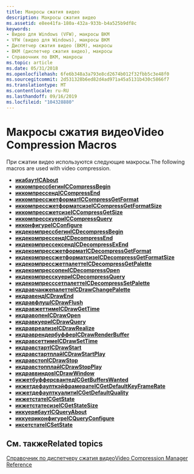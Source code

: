 ```yaml
---
title: Макросы сжатия видео
description: Макросы сжатия видео
ms.assetid: e8ee41fa-180a-432a-933b-b4a525b9df8c
keywords:
- Видео для Windows (VFW), макросы ВКМ
- VFW (видео для Windows), макросы ВКМ
- Диспетчер сжатия видео (ВКМ), макросы
- ВКМ (диспетчер сжатия видео), макросы
- Справочник по ВКМ, макросы
ms.topic: article
ms.date: 05/31/2018
ms.openlocfilehash: 6fe6b348a3a793e8cd2674b012f32fbb5c3e48f0
ms.sourcegitcommit: 2d531328b6ed82d4ad971a45a5131b430c5866f7
ms.translationtype: MT
ms.contentlocale: ru-RU
ms.lasthandoff: 09/16/2019
ms.locfileid: "104328880"
---
```

# <a name="video-compression-macros"></a><span data-ttu-id="62665-108">Макросы сжатия видео</span><span class="sxs-lookup"><span data-stu-id="62665-108">Video Compression Macros</span></span>

<span data-ttu-id="62665-109">При сжатии видео используются следующие макросы.</span><span class="sxs-lookup"><span data-stu-id="62665-109">The following macros are used with video compression.</span></span>

-   [<span data-ttu-id="62665-110">**икабаут**</span><span class="sxs-lookup"><span data-stu-id="62665-110">**ICAbout**</span></span>](/windows/desktop/api/Vfw/nf-vfw-icabout)
-   [<span data-ttu-id="62665-111">**иккомпрессбегин**</span><span class="sxs-lookup"><span data-stu-id="62665-111">**ICCompressBegin**</span></span>](/windows/desktop/api/Vfw/nf-vfw-iccompressbegin)
-   [<span data-ttu-id="62665-112">**иккомпрессенд**</span><span class="sxs-lookup"><span data-stu-id="62665-112">**ICCompressEnd**</span></span>](/windows/desktop/api/Vfw/nf-vfw-iccompressend)
-   [<span data-ttu-id="62665-113">**иккомпрессжетформат**</span><span class="sxs-lookup"><span data-stu-id="62665-113">**ICCompressGetFormat**</span></span>](/windows/desktop/api/Vfw/nf-vfw-iccompressgetformat)
-   [<span data-ttu-id="62665-114">**иккомпрессжетформатсизе**</span><span class="sxs-lookup"><span data-stu-id="62665-114">**ICCompressGetFormatSize**</span></span>](/windows/desktop/api/Vfw/nf-vfw-iccompressgetformatsize)
-   [<span data-ttu-id="62665-115">**иккомпрессжетсизе**</span><span class="sxs-lookup"><span data-stu-id="62665-115">**ICCompressGetSize**</span></span>](/windows/desktop/api/Vfw/nf-vfw-iccompressgetsize)
-   [<span data-ttu-id="62665-116">**иккомпресскуери**</span><span class="sxs-lookup"><span data-stu-id="62665-116">**ICCompressQuery**</span></span>](/windows/desktop/api/Vfw/nf-vfw-iccompressquery)
-   [<span data-ttu-id="62665-117">**икконфигуре**</span><span class="sxs-lookup"><span data-stu-id="62665-117">**ICConfigure**</span></span>](/windows/desktop/api/Vfw/nf-vfw-icconfigure)
-   [<span data-ttu-id="62665-118">**икдекомпрессбегин**</span><span class="sxs-lookup"><span data-stu-id="62665-118">**ICDecompressBegin**</span></span>](/windows/desktop/api/Vfw/nf-vfw-icdecompressbegin)
-   [<span data-ttu-id="62665-119">**икдекомпрессенд**</span><span class="sxs-lookup"><span data-stu-id="62665-119">**ICDecompressEnd**</span></span>](/windows/desktop/api/Vfw/nf-vfw-icdecompressend)
-   [<span data-ttu-id="62665-120">**икдекомпрессексенд**</span><span class="sxs-lookup"><span data-stu-id="62665-120">**ICDecompressExEnd**</span></span>](/windows/desktop/api/Vfw/nf-vfw-icdecompressexend)
-   [<span data-ttu-id="62665-121">**икдекомпрессжетформат**</span><span class="sxs-lookup"><span data-stu-id="62665-121">**ICDecompressGetFormat**</span></span>](/windows/desktop/api/Vfw/nf-vfw-icdecompressgetformat)
-   [<span data-ttu-id="62665-122">**икдекомпрессжетформатсизе**</span><span class="sxs-lookup"><span data-stu-id="62665-122">**ICDecompressGetFormatSize**</span></span>](/windows/desktop/api/Vfw/nf-vfw-icdecompressgetformatsize)
-   [<span data-ttu-id="62665-123">**икдекомпрессжетпалетте**</span><span class="sxs-lookup"><span data-stu-id="62665-123">**ICDecompressGetPalette**</span></span>](/windows/desktop/api/Vfw/nf-vfw-icdecompressgetpalette)
-   [<span data-ttu-id="62665-124">**икдекомпрессопен**</span><span class="sxs-lookup"><span data-stu-id="62665-124">**ICDecompressOpen**</span></span>](/windows/desktop/api/Vfw/nf-vfw-icdecompressopen)
-   [<span data-ttu-id="62665-125">**икдекомпресскуери**</span><span class="sxs-lookup"><span data-stu-id="62665-125">**ICDecompressQuery**</span></span>](/windows/desktop/api/Vfw/nf-vfw-icdecompressquery)
-   [<span data-ttu-id="62665-126">**икдекомпресссетпалетте**</span><span class="sxs-lookup"><span data-stu-id="62665-126">**ICDecompressSetPalette**</span></span>](/windows/desktop/api/Vfw/nf-vfw-icdecompresssetpalette)
-   [<span data-ttu-id="62665-127">**икдравчанжепалетте**</span><span class="sxs-lookup"><span data-stu-id="62665-127">**ICDrawChangePalette**</span></span>](/windows/desktop/api/Vfw/nf-vfw-icdrawchangepalette)
-   [<span data-ttu-id="62665-128">**икдравенд**</span><span class="sxs-lookup"><span data-stu-id="62665-128">**ICDrawEnd**</span></span>](/windows/desktop/api/Vfw/nf-vfw-icdrawend)
-   [<span data-ttu-id="62665-129">**икдравфлуш**</span><span class="sxs-lookup"><span data-stu-id="62665-129">**ICDrawFlush**</span></span>](/windows/desktop/api/Vfw/nf-vfw-icdrawflush)
-   [<span data-ttu-id="62665-130">**икдравжеттиме**</span><span class="sxs-lookup"><span data-stu-id="62665-130">**ICDrawGetTime**</span></span>](/windows/desktop/api/Vfw/nf-vfw-icdrawgettime)
-   [<span data-ttu-id="62665-131">**икдравопен**</span><span class="sxs-lookup"><span data-stu-id="62665-131">**ICDrawOpen**</span></span>](/windows/desktop/api/Vfw/nf-vfw-icdrawopen)
-   [<span data-ttu-id="62665-132">**икдравкуери**</span><span class="sxs-lookup"><span data-stu-id="62665-132">**ICDrawQuery**</span></span>](/windows/desktop/api/Vfw/nf-vfw-icdrawquery)
-   [<span data-ttu-id="62665-133">**икдравреализе**</span><span class="sxs-lookup"><span data-stu-id="62665-133">**ICDrawRealize**</span></span>](/windows/desktop/api/Vfw/nf-vfw-icdrawrealize)
-   [<span data-ttu-id="62665-134">**икдраврендербуффер**</span><span class="sxs-lookup"><span data-stu-id="62665-134">**ICDrawRenderBuffer**</span></span>](/windows/desktop/api/Vfw/nf-vfw-icdrawrenderbuffer)
-   [<span data-ttu-id="62665-135">**икдравсеттиме**</span><span class="sxs-lookup"><span data-stu-id="62665-135">**ICDrawSetTime**</span></span>](/windows/desktop/api/Vfw/nf-vfw-icdrawsettime)
-   [<span data-ttu-id="62665-136">**икдравстарт**</span><span class="sxs-lookup"><span data-stu-id="62665-136">**ICDrawStart**</span></span>](/windows/desktop/api/Vfw/nf-vfw-icdrawstart)
-   [<span data-ttu-id="62665-137">**икдравстартплай**</span><span class="sxs-lookup"><span data-stu-id="62665-137">**ICDrawStartPlay**</span></span>](/windows/desktop/api/Vfw/nf-vfw-icdrawstartplay)
-   [<span data-ttu-id="62665-138">**икдравстоп**</span><span class="sxs-lookup"><span data-stu-id="62665-138">**ICDrawStop**</span></span>](/windows/desktop/api/Vfw/nf-vfw-icdrawstop)
-   [<span data-ttu-id="62665-139">**икдравстопплай**</span><span class="sxs-lookup"><span data-stu-id="62665-139">**ICDrawStopPlay**</span></span>](/windows/desktop/api/Vfw/nf-vfw-icdrawstopplay)
-   [<span data-ttu-id="62665-140">**икдраввиндов**</span><span class="sxs-lookup"><span data-stu-id="62665-140">**ICDrawWindow**</span></span>](/windows/desktop/api/Vfw/nf-vfw-icdrawwindow)
-   [<span data-ttu-id="62665-141">**икжетбуфферсвантед**</span><span class="sxs-lookup"><span data-stu-id="62665-141">**ICGetBuffersWanted**</span></span>](/windows/desktop/api/Vfw/nf-vfw-icgetbufferswanted)
-   [<span data-ttu-id="62665-142">**икжетдефаулткэйфрамерате**</span><span class="sxs-lookup"><span data-stu-id="62665-142">**ICGetDefaultKeyFrameRate**</span></span>](/windows/desktop/api/Vfw/nf-vfw-icgetdefaultkeyframerate)
-   [<span data-ttu-id="62665-143">**икжетдефаулткуалити**</span><span class="sxs-lookup"><span data-stu-id="62665-143">**ICGetDefaultQuality**</span></span>](/windows/desktop/api/Vfw/nf-vfw-icgetdefaultquality)
-   [<span data-ttu-id="62665-144">**икжетстате**</span><span class="sxs-lookup"><span data-stu-id="62665-144">**ICGetState**</span></span>](/windows/desktop/api/Vfw/nf-vfw-icgetstate)
-   [<span data-ttu-id="62665-145">**икжетстатесизе**</span><span class="sxs-lookup"><span data-stu-id="62665-145">**ICGetStateSize**</span></span>](/windows/desktop/api/Vfw/nf-vfw-icgetstatesize)
-   [<span data-ttu-id="62665-146">**иккуерябаут**</span><span class="sxs-lookup"><span data-stu-id="62665-146">**ICQueryAbout**</span></span>](/windows/desktop/api/Vfw/nf-vfw-icqueryabout)
-   [<span data-ttu-id="62665-147">**иккуериконфигуре**</span><span class="sxs-lookup"><span data-stu-id="62665-147">**ICQueryConfigure**</span></span>](/windows/desktop/api/Vfw/nf-vfw-icqueryconfigure)
-   [<span data-ttu-id="62665-148">**иксетстате**</span><span class="sxs-lookup"><span data-stu-id="62665-148">**ICSetState**</span></span>](/windows/desktop/api/Vfw/nf-vfw-icsetstate)

## <a name="related-topics"></a><span data-ttu-id="62665-149">См. также</span><span class="sxs-lookup"><span data-stu-id="62665-149">Related topics</span></span>

<dl> <dt>

[<span data-ttu-id="62665-150">Справочник по диспетчеру сжатия видео</span><span class="sxs-lookup"><span data-stu-id="62665-150">Video Compression Manager Reference</span></span>](video-compression-manager-reference.md)
</dt> </dl>

 

 




